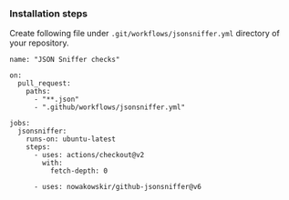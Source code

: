 ### Installation steps

Create following file under `.git/workflows/jsonsniffer.yml` directory of your repository.

```
name: "JSON Sniffer checks"

on:
  pull_request:
    paths:
      - "**.json"
      - ".github/workflows/jsonsniffer.yml"

jobs:
  jsonsniffer:
    runs-on: ubuntu-latest
    steps:
      - uses: actions/checkout@v2
        with:
          fetch-depth: 0

      - uses: nowakowskir/github-jsonsniffer@v6
```